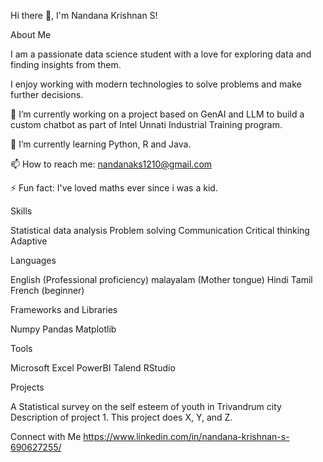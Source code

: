 Hi there 👋, I'm Nandana Krishnan S!

About Me

I am a passionate data science student with a love for exploring data and finding insights from them. 

I enjoy working with modern technologies to solve problems and make further decisions.

🔭 I’m currently working on a project based on GenAI and LLM to build a custom chatbot as part of Intel Unnati Industrial Training program.

🌱 I’m currently learning Python, R and Java.

📫 How to reach me: nandanaks1210@gmail.com

⚡ Fun fact: I've loved maths ever since i was a kid.

Skills

Statistical data analysis
Problem solving
Communication
Critical thinking
Adaptive

Languages

English (Professional proficiency)
malayalam (Mother tongue)
Hindi
Tamil
French (beginner)


Frameworks and Libraries

Numpy
Pandas
Matplotlib


Tools

Microsoft Excel
PowerBI
Talend
RStudio

Projects

A Statistical survey on the self esteem of youth in Trivandrum city
Description of project 1. This project does X, Y, and Z.

Connect with Me
https://www.linkedin.com/in/nandana-krishnan-s-690627255/

